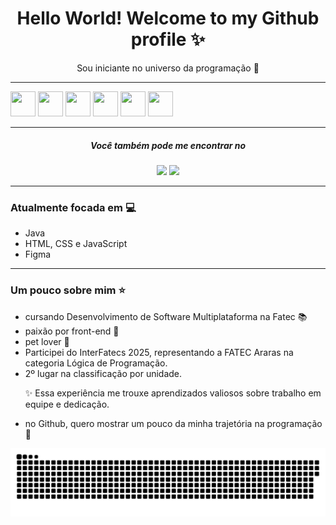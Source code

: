<div align='center'>
<h1>Hello World! Welcome to my Github profile ✨ </h1>
<p>Sou iniciante no universo da programação 💜</p>
</div>

<hr />

<div align='center' style="display: inline">
  <img width='40' height='40' src="https://cdn.jsdelivr.net/gh/devicons/devicon@latest/icons/java/java-original-wordmark.svg" />
  <img width='40' height='40' src="https://cdn.jsdelivr.net/gh/devicons/devicon@latest/icons/javascript/javascript-original.svg" />
  <img width='40' height='40' src="https://cdn.jsdelivr.net/gh/devicons/devicon@latest/icons/css3/css3-original-wordmark.svg" />
  <img width='40' height='40' src="https://cdn.jsdelivr.net/gh/devicons/devicon@latest/icons/html5/html5-original.svg" />
  <img width='40' height='40' src="https://cdn.jsdelivr.net/gh/devicons/devicon@latest/icons/cplusplus/cplusplus-original.svg" />
  <img width='40' height='40' src="https://cdn.jsdelivr.net/gh/devicons/devicon@latest/icons/mysql/mysql-plain-wordmark.svg" />
</div>

<hr />

<div align='center'>
<h5>Você também pode me encontrar no</h5>
<a href="https://www.linkedin.com/in/beatriz-martins-10343713b/" target="_blank" ><img src="https://img.shields.io/badge/linkedin-%230077B5.svg?style=for-the-badge&logo=linkedin&logoColor=white"/></a>
<a href="https://www.instagram.com/_beamrt/" target="_blank" ><img src="https://img.shields.io/badge/Instagram-%23E4405F.svg?style=for-the-badge&logo=Instagram&logoColor=white"/></a> 
</div>

<hr />

<h3>Atualmente focada em 💻</h3>
<ul>
  <li>Java</li>
  <li>HTML, CSS e JavaScript</li>
  <li>Figma</li>
</ul>

<hr />

<h3>Um pouco sobre mim ⭐</h3>
<nav>
  <ul>
   <li>cursando Desenvolvimento de Software Multiplataforma na Fatec 📚</li>
   <li>paixão por front-end 💜</li>
   <li>pet lover 🐶</li>
    <li>Participei do InterFatecs 2025, representando a FATEC Araras na categoria Lógica de Programação. </li>
    <li>2º lugar na classificação por unidade.</li>
    <p>✨ Essa experiência me trouxe aprendizados valiosos sobre trabalho em equipe e dedicação. </p>
    <li>no Github, quero mostrar um pouco da minha trajetória na programação 🚀 </li>
  </ul>
  
</nav>

![snake gif](https://github.com/beamrt/beamrt/blob/output/github-contribution-grid-snake.svg)
